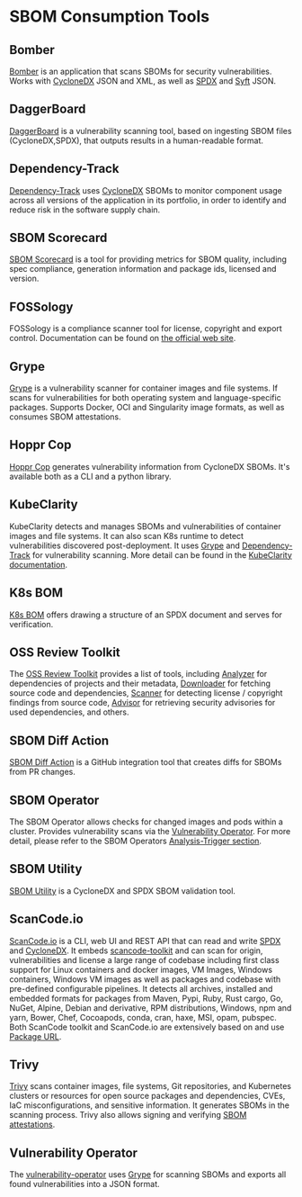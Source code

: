# SBOM Consumption Tools

## Bomber

[Bomber](https://github.com/devops-kung-fu/bomber) is an application that scans SBOMs for security vulnerabilities. Works with [CycloneDX](../specs/cyclonedx.md) JSON and XML, as well as [SPDX](../specs/spdx.md) and [Syft](generation_tools.md#syft) JSON. 

## DaggerBoard

[DaggerBoard](https://github.com/nyph-infosec/daggerboard) is a vulnerability scanning tool, based on ingesting SBOM files (CycloneDX,SPDX), that outputs results in a human-readable format.

## Dependency-Track

[Dependency-Track](https://github.com/DependencyTrack/dependency-track) uses [CycloneDX](../specs/cyclonedx.md) SBOMs to monitor component usage across all versions of the application in its portfolio, in order to identify and reduce risk in the software supply chain.

## SBOM Scorecard

[SBOM Scorecard](https://github.com/eBay/sbom-scorecard) is a tool for providing metrics for SBOM quality, including spec compliance, generation information and package ids, licensed and version.

## FOSSology

FOSSology is a compliance scanner tool for license, copyright and export control. Documentation can be found on [the official web site](https://www.fossology.org).

## Grype

[Grype](https://github.com/anchore/grype) is a vulnerability scanner for container images and file systems. If scans for vulnerabilities for both operating system and language-specific packages. Supports Docker, OCI and Singularity image formats, as well as consumes SBOM attestations.

## Hoppr Cop

[Hoppr Cop](https://github.com/lmco/hoppr-cop) generates vulnerability information from CycloneDX SBOMs. It's available both as a CLI and a python library.

## KubeClarity

KubeClarity detects and manages SBOMs and vulnerabilities of container images and file systems. It can also scan K8s runtime to detect vulnerabilities discovered post-deployment. It uses [Grype](https://github.com/anchore/grype) and [Dependency-Track](https://github.com/DependencyTrack/dependency-track) for vulnerability scanning. More detail can be found in the [KubeClarity documentation](https://github.com/openclarity/kubeclarity).

## K8s BOM

[K8s BOM](https://github.com/kubernetes-sigs/bom) offers drawing a structure of an SPDX document and serves for verification.

## OSS Review Toolkit

The [OSS Review Toolkit](https://github.com/oss-review-toolkit/ort) provides a list of tools, including [Analyzer](https://github.com/oss-review-toolkit/ort#analyzer) for dependencies of projects and their metadata, [Downloader](https://github.com/oss-review-toolkit/ort#downloader) for fetching source code and dependencies, [Scanner](https://github.com/oss-review-toolkit/ort#scanner) for detecting license / copyright findings from source code, [Advisor](https://github.com/oss-review-toolkit/ort#advisor) for retrieving security advisories for used dependencies, and others.

## SBOM Diff Action

[SBOM Diff Action](https://github.com/ckotzbauer/sbom-diff-action) is a GitHub integration tool that creates diffs for SBOMs from PR changes.

## SBOM Operator

The SBOM Operator allows checks for changed images and pods within a cluster. Provides vulnerability scans via the [Vulnerability Operator](#vulnerability-operator). For more detail, please refer to the SBOM Operators [Analysis-Trigger section](https://github.com/ckotzbauer/sbom-operator#analysis-trigger).

## SBOM Utility

[SBOM Utility](https://github.com/mrutkows/sbom-utility) is a CycloneDX and SPDX SBOM validation tool.

## ScanCode.io

[ScanCode.io](https://nexb.github.io/scancode.io-homepage/) is a CLI, web UI and REST API that can read and write [SPDX](../specs/spdx.md) and [CycloneDX](../specs/cyclonedx.md). It embeds [scancode-toolkit](https://github.com/nexB/scancode-toolkit) and can scan for origin, vulnerabilities and license a large range of codebase including first class support for Linux containers and docker images, VM Images, Windows containers, Windows VM images as well as packages and codebase with pre-defined configurable pipelines. It detects all archives, installed and embedded formats for packages from Maven, Pypi, Ruby, Rust cargo, Go, NuGet, Alpine, Debian and derivative, RPM distributions, Windows, npm and yarn, Bower, Chef, Cocoapods, conda, cran, haxe, MSI, opam, pubspec.
Both ScanCode toolkit and ScanCode.io are extensively based on and use [Package URL](../specs/purl.md).

## Trivy

[Trivy](https://github.com/aquasecurity/trivy) scans container images, file systems, Git repositories, and Kubernetes clusters or resources for open source packages and dependencies, CVEs, IaC misconfigurations, and sensitive information. It generates SBOMs in the scanning process.
Trivy also allows signing and verifying [SBOM attestations](https://aquasecurity.github.io/trivy/v0.34/docs/attestation/sbom/).

## Vulnerability Operator

The [vulnerability-operator](https://github.com/ckotzbauer/vulnerability-operator) uses [Grype](https://github.com/anchore/grype) for scanning SBOMs and exports all found vulnerabilities into a JSON format.